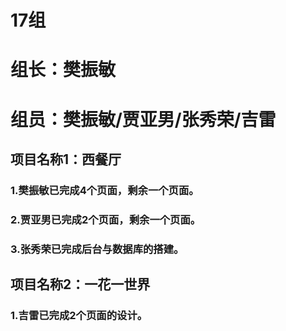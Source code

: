 # 17组

# 组长：樊振敏

# 组员：樊振敏/贾亚男/张秀荣/吉雷

## 项目名称1：西餐厅

### 	1.樊振敏已完成4个页面，剩余一个页面。

### 	2.贾亚男已完成2个页面，剩余一个页面。

### 	3.张秀荣已完成后台与数据库的搭建。

## 项目名称2：一花一世界

### 	1.吉雷已完成2个页面的设计。